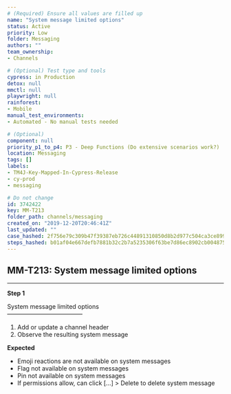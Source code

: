 ```yaml
---
# (Required) Ensure all values are filled up
name: "System message limited options"
status: Active
priority: Low
folder: Messaging
authors: ""
team_ownership: 
- Channels

# (Optional) Test type and tools
cypress: in Production
detox: null
mmctl: null
playwright: null
rainforest: 
- Mobile
manual_test_environments: 
- Automated - No manual tests needed

# (Optional)
component: null
priority_p1_to_p4: P3 - Deep Functions (Do extensive scenarios work?)
location: Messaging
tags: []
labels: 
- TM4J-Key-Mapped-In-Cypress-Release
- cy-prod
- messaging

# Do not change
id: 3742422
key: MM-T213
folder_path: channels/messaging
created_on: "2019-12-20T20:46:41Z"
last_updated: ""
case_hashed: 2f756e79c309b47f39387eb726c44891310850d8b2d977c504ca3ce899307b55af790851faa34ac2ddf89bb54edc5b6f
steps_hashed: b01af04e667defb7881b32c2b7a5235306f63be7d86ec8902cb004875b3d664635a3ebb559078ec22593db504bbf545f
---
```


## MM-T213: System message limited options

---

**Step 1**

System message limited options\
–––––––––––––––––––––––––

1. Add or update a channel header
2. Observe the resulting system message

**Expected**

- Emoji reactions are not available on system messages
- Flag not available on system messages
- Pin not available on system messages
- If permissions allow, can click \[...] > Delete to delete system message
